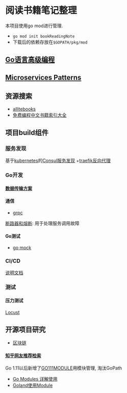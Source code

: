 # 阅读书籍笔记整理

本项目使用go mod进行管理.
- `go mod init bookReadingNote`
- 下载后的依赖存放在`$GOPATH/pkg/mod`

## [Go语言高级编程](advanceGoProgram/README.md)

## [Microservices Patterns](microservicesPatterns/README.md)

## 资源搜索
- [allitebooks](http://www.allitebooks.org/)
- [免费编程中文书籍索引大全](https://github.com/justjavac/free-programming-books-zh_CN)

## 项目build组件

### 服务发现
基于[kubernetes](Kubernetes/README.md)的[Consul服务发现](microservicesPatterns/doc/chapter3/Service-discovery.md)
+[traefik反向代理](Kubernetes/kubernetes-plugin/ingress/README.md#Traefik介绍)

### Go开发

#### [数据传输方案](project/dataTransmission/README.md)

#### 通信
- [grpc](microservicesPatterns/code/chapter3/grpcExample/README.md)

[断路器和熔断](project/CircuitAndHystrix/README.md): 用于处理服务调用故障

#### Go测试
- [go mock](project/mock/README.md)

### CI/CD
[说明文档](project/ci/README.md)

### 测试

#### 压力测试
[Locust](https://locust.io/)


## 开源项目研究
- [区块链](blockChain/README~~~~.md)

#### [知乎网友推荐检索](https://zhuanlan.zhihu.com/p/23857699)

Go 1.11以后新增了[GO111MODULE](https://learnku.com/go/t/39086)用模块管理, 淘汰GoPath
- [Go Modules 详解使用](https://learnku.com/articles/27401)
- [Goland使用Module](https://www.cnblogs.com/bbllw/p/12377155.html)